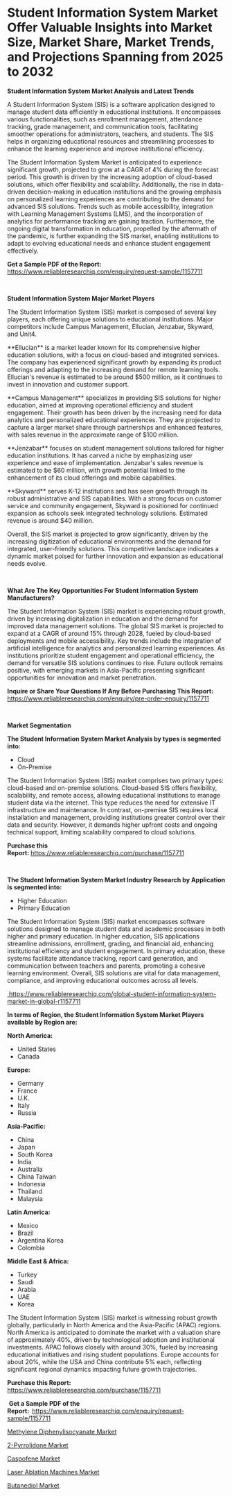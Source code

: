 <p><h1>Student Information System Market Offer Valuable Insights into Market Size, Market Share, Market Trends, and Projections Spanning from 2025 to 2032</h1></p><p><strong>Student Information System Market Analysis and Latest Trends</strong></p>
<p><p>A Student Information System (SIS) is a software application designed to manage student data efficiently in educational institutions. It encompasses various functionalities, such as enrollment management, attendance tracking, grade management, and communication tools, facilitating smoother operations for administrators, teachers, and students. The SIS helps in organizing educational resources and streamlining processes to enhance the learning experience and improve institutional efficiency.</p><p>The Student Information System Market is anticipated to experience significant growth, projected to grow at a CAGR of 4% during the forecast period. This growth is driven by the increasing adoption of cloud-based solutions, which offer flexibility and scalability. Additionally, the rise in data-driven decision-making in education institutions and the growing emphasis on personalized learning experiences are contributing to the demand for advanced SIS solutions. Trends such as mobile accessibility, integration with Learning Management Systems (LMS), and the incorporation of analytics for performance tracking are gaining traction. Furthermore, the ongoing digital transformation in education, propelled by the aftermath of the pandemic, is further expanding the SIS market, enabling institutions to adapt to evolving educational needs and enhance student engagement effectively.</p></p>
<p><strong>Get a Sample PDF of the Report:&nbsp;</strong> <a href="https://www.reliableresearchiq.com/enquiry/request-sample/1157711?utm_campaign=120&utm_medium=2&utm_source=Github&utm_content=ia&utm_term=21032025&utm_id=student-information-system">https://www.reliableresearchiq.com/enquiry/request-sample/1157711</a></p>
<p>&nbsp;</p>
<p><strong>Student Information System Major Market Players</strong></p>
<p><p>The Student Information System (SIS) market is composed of several key players, each offering unique solutions to educational institutions. Major competitors include Campus Management, Ellucian, Jenzabar, Skyward, and Unit4.</p><p>**Ellucian** is a market leader known for its comprehensive higher education solutions, with a focus on cloud-based and integrated services. The company has experienced significant growth by expanding its product offerings and adapting to the increasing demand for remote learning tools. Ellucian's revenue is estimated to be around $500 million, as it continues to invest in innovation and customer support.</p><p>**Campus Management** specializes in providing SIS solutions for higher education, aimed at improving operational efficiency and student engagement. Their growth has been driven by the increasing need for data analytics and personalized educational experiences. They are projected to capture a larger market share through partnerships and enhanced features, with sales revenue in the approximate range of $100 million.</p><p>**Jenzabar** focuses on student management solutions tailored for higher education institutions. It has carved a niche by emphasizing user experience and ease of implementation. Jenzabar's sales revenue is estimated to be $60 million, with growth potential linked to the enhancement of its cloud offerings and mobile capabilities.</p><p>**Skyward** serves K-12 institutions and has seen growth through its robust administrative and SIS capabilities. With a strong focus on customer service and community engagement, Skyward is positioned for continued expansion as schools seek integrated technology solutions. Estimated revenue is around $40 million.</p><p>Overall, the SIS market is projected to grow significantly, driven by the increasing digitization of educational environments and the demand for integrated, user-friendly solutions. This competitive landscape indicates a dynamic market poised for further innovation and expansion as educational needs evolve.</p></p>
<p>&nbsp;</p>
<p><strong>What Are The Key Opportunities For Student Information System Manufacturers?</strong></p>
<p><p>The Student Information System (SIS) market is experiencing robust growth, driven by increasing digitalization in education and the demand for improved data management solutions. The global SIS market is projected to expand at a CAGR of around 15% through 2028, fueled by cloud-based deployments and mobile accessibility. Key trends include the integration of artificial intelligence for analytics and personalized learning experiences. As institutions prioritize student engagement and operational efficiency, the demand for versatile SIS solutions continues to rise. Future outlook remains positive, with emerging markets in Asia-Pacific presenting significant opportunities for innovation and market penetration.</p></p>
<p><strong>Inquire or Share Your Questions If Any Before Purchasing This Report:</strong> <a href="https://www.reliableresearchiq.com/enquiry/pre-order-enquiry/1157711?utm_campaign=120&utm_medium=2&utm_source=Github&utm_content=ia&utm_term=21032025&utm_id=student-information-system">https://www.reliableresearchiq.com/enquiry/pre-order-enquiry/1157711</a></p>
<p>&nbsp;</p>
<p><strong>Market Segmentation</strong></p>
<p><strong>The Student Information System Market Analysis by types is segmented into:</strong></p>
<p><ul><li>Cloud</li><li>On-Premise</li></ul></p>
<p><p>The Student Information System (SIS) market comprises two primary types: cloud-based and on-premise solutions. Cloud-based SIS offers flexibility, scalability, and remote access, allowing educational institutions to manage student data via the internet. This type reduces the need for extensive IT infrastructure and maintenance. In contrast, on-premise SIS requires local installation and management, providing institutions greater control over their data and security. However, it demands higher upfront costs and ongoing technical support, limiting scalability compared to cloud solutions.</p></p>
<p><strong>Purchase this Report:&nbsp;</strong><a href="https://www.reliableresearchiq.com/purchase/1157711?utm_campaign=120&utm_medium=2&utm_source=Github&utm_content=ia&utm_term=21032025&utm_id=student-information-system">https://www.reliableresearchiq.com/purchase/1157711</a></p>
<p>&nbsp;</p>
<p><strong>The Student Information System Market Industry Research by Application is segmented into:</strong></p>
<p><ul><li>Higher Education</li><li>Primary Education</li></ul></p>
<p><p>The Student Information System (SIS) market encompasses software solutions designed to manage student data and academic processes in both higher and primary education. In higher education, SIS applications streamline admissions, enrollment, grading, and financial aid, enhancing institutional efficiency and student engagement. In primary education, these systems facilitate attendance tracking, report card generation, and communication between teachers and parents, promoting a cohesive learning environment. Overall, SIS solutions are vital for data management, compliance, and improving educational outcomes across all levels.</p></p>
<p><a href="https://www.reliableresearchiq.com/global-student-information-system-market-in-global-r1157711?utm_campaign=120&utm_medium=2&utm_source=Github&utm_content=ia&utm_term=21032025&utm_id=student-information-system">&nbsp;https://www.reliableresearchiq.com/global-student-information-system-market-in-global-r1157711</a></p>
<p><strong>In terms of Region, the Student Information System Market Players available by Region are:</strong></p>
<p>
    <p> <strong> North America: </strong>
        <ul>
            <li>United States</li>
            <li>Canada</li>
        </ul>
        </p> 
    <p> <strong> Europe: </strong>
        <ul>
            <li>Germany</li>
            <li>France</li>
            <li>U.K.</li>
            <li>Italy</li>
            <li>Russia</li>
        </ul>
        </p> 
    <p> <strong> Asia-Pacific: </strong>
        <ul>
            <li>China</li>
            <li>Japan</li>
            <li>South Korea</li>
            <li>India</li>
            <li>Australia</li>
            <li>China Taiwan</li>
            <li>Indonesia</li>
            <li>Thailand</li>
            <li>Malaysia</li>
        </ul>
        </p> 
    <p> <strong> Latin America: </strong>
        <ul>
            <li>Mexico</li>
            <li>Brazil</li>
            <li>Argentina Korea</li>
            <li>Colombia</li>
        </ul>
        </p> 
    <p> <strong> Middle East & Africa: </strong>
        <ul>
            <li>Turkey</li>
            <li>Saudi</li>
            <li>Arabia</li>
            <li>UAE</li>
            <li>Korea</li>
        </ul>
    </p>
    </p>
<p><p>The Student Information System (SIS) market is witnessing robust growth globally, particularly in North America and the Asia-Pacific (APAC) regions. North America is anticipated to dominate the market with a valuation share of approximately 40%, driven by technological adoption and institutional investments. APAC follows closely with around 30%, fueled by increasing educational initiatives and rising student populations. Europe accounts for about 20%, while the USA and China contribute 5% each, reflecting significant regional dynamics impacting future growth trajectories.</p></p>
<p><strong>Purchase this Report: </strong><a href="https://www.reliableresearchiq.com/purchase/1157711?utm_campaign=120&utm_medium=2&utm_source=Github&utm_content=ia&utm_term=21032025&utm_id=student-information-system">https://www.reliableresearchiq.com/purchase/1157711</a></p>
<p>&nbsp;<strong>Get a Sample PDF of the Report:&nbsp;&nbsp;</strong><a href="https://www.reliableresearchiq.com/enquiry/request-sample/1157711?utm_campaign=120&utm_medium=2&utm_source=Github&utm_content=ia&utm_term=21032025&utm_id=student-information-system">https://www.reliableresearchiq.com/enquiry/request-sample/1157711</a></p>
<p><strong></strong></p>
<p><p><a href="https://github.com/daddskokenk4/Market-Research-Report-List-1/blob/main/methylene-diphenylisocyanate-market.md?utm_campaign=120&utm_medium=2&utm_source=Github&utm_content=ia&utm_term=21032025&utm_id=student-information-system">Methylene Diphenylisocyanate Market</a></p><p><a href="https://github.com/kabotcaddoub/Market-Research-Report-List-1/blob/main/2-pyrrolidone-market.md?utm_campaign=120&utm_medium=2&utm_source=Github&utm_content=ia&utm_term=21032025&utm_id=student-information-system">2-Pyrrolidone Market</a></p><p><a href="https://github.com/duskodazzi34/Market-Research-Report-List-1/blob/main/caspofene-market.md?utm_campaign=120&utm_medium=2&utm_source=Github&utm_content=ia&utm_term=21032025&utm_id=student-information-system">Caspofene Market</a></p><p><a href="https://github.com/kimomeifbnu26/Market-Research-Report-List-1/blob/main/laser-ablation-machines-market.md?utm_campaign=120&utm_medium=2&utm_source=Github&utm_content=ia&utm_term=21032025&utm_id=student-information-system">Laser Ablation Machines Market</a></p><p><a href="https://github.com/forttgoddym7/Market-Research-Report-List-1/blob/main/butanediol-market.md?utm_campaign=120&utm_medium=2&utm_source=Github&utm_content=ia&utm_term=21032025&utm_id=student-information-system">Butanediol Market</a></p></p>